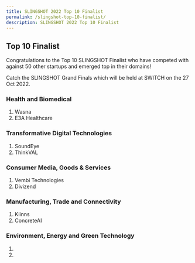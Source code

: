 ```yaml
---
title: SLINGSHOT 2022 Top 10 Finalist
permalink: /slingshot-top-10-finalist/
description: SLINGSHOT 2022 Top 10 Finalist
---
```

## **Top 10 Finalist**
Congratulations to the Top 10 SLINGSHOT Finalist who have competed with against 50 other startups and emerged top in their domains!

Catch the SLINGSHOT Grand Finals which will be held at SWITCH on the 27 Oct 2022.

### **Health and Biomedical**
1. Wasna
2. E3A Healthcare

### **Transformative Digital Technologies**
1.  SoundEye
2. ThinkVAL

### **Consumer Media, Goods & Services**
1. Vembi Technologies
2. Divizend

### **Manufacturing, Trade and Connectivity**
1. Kiinns
2. ConcreteAI


### **Environment, Energy and Green Technology**
1.
2.